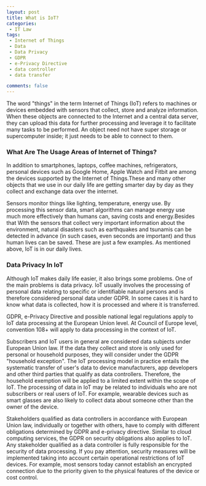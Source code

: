 ```yaml
---
layout: post
title: What is IoT?
categories:
 - IT Law
tags:
 - Internet of Things
 - Data
 - Data Privacy
 - GDPR
 - e-Privacy Directive
 - data controller
 - data transfer

comments: false
---
```

The word "things" in the term Internet of Things (IoT) refers to machines or devices embedded with sensors that collect, store and analyze information. When these objects are connected to the Internet and a central data server, they can upload this data for further processing and leverage it to facilitate many tasks to be performed.
An object need not have super storage or supercomputer inside; it just needs to be able to connect to them.

### What Are The Usage Areas of Internet of Things?

In addition to smartphones, laptops, coffee machines, refrigerators, personal devices such as Google Home, Apple Watch and Fitbit are among the devices supported by the Internet of Things.These and many other objects that we use in our daily life are getting smarter day by day as they collect and exchange data over the internet.

Sensors monitor things like lighting, temperature, energy use. By processing this sensor data, smart algorithms can manage energy use much more effectively than humans can, saving costs and energy.Besides that With the sensors that collect very important information about the environment, natural disasters such as earthquakes and tsunamis can be detected in advance (in such cases, even seconds are important) and thus human lives can be saved. These are just a few examples. As mentioned above, IoT is in our daily lives.

### Data Privacy In IoT

Although IoT makes daily life easier, it also brings some problems. One of the main problems is data privacy. IoT usually involves the processing of personal data relating to specific or identifiable natural persons and is therefore considered personal data under GDPR. In some cases it is hard to know what data is collected, how it is processed and where it is transferred. 

GDPR, e-Privacy Directive and possible national legal regulations apply to IoT data processing at the European Union level. At Council of Europe level, convention 108+ will apply to data processing in the context of IoT.

Subscribers and IoT users in general are considered data subjects under European Union law. If the data they collect and store is only used for personal or household purposes, they will consider under the GDPR "household exception". The IoT processing model in practice entails the systematic transfer of user's data to device manufacturers, app developers and other third parties that qualify as data controllers. Therefore, the household exemption will be applied to a limited extent within the scope of IoT.
The processing of data in IoT may be related to individuals who are not subscribers or real users of IoT. For example, wearable devices such as smart glasses are also likely to collect data about someone other than the owner of the device.

Stakeholders qualified as data controllers in accordance with European Union law, individually or together with others, have to comply with different obligations determined by GDPR and e-privacy directive. Similar to cloud computing services, the GDPR on security obligations also applies to IoT. Any stakeholder qualified as a data controller is fully responsible for the security of data processing. If you pay attention, security measures will be implemented taking into account certain operational restrictions of IoT devices. For example, most sensors today cannot establish an encrypted connection due to the priority given to the physical features of the device or cost control.
